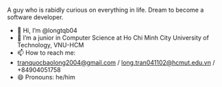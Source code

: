 A guy who is rabidly curious on everything in life. Dream to become a software developer.

- 👋 Hi, I’m @longtqb04
- 🌱 I’m a junior in Computer Science at Ho Chi Minh City University of Technology, VNU-HCM
- 📫 How to reach me:
- tranquocbaolong2004@gmail.com / long.tran041102@hcmut.edu.vn / +84904051758
- 😄 Pronouns: he/him

<!---
longtqb04/longtqb04 is a ✨ special ✨ repository because its `README.md` (this file) appears on your GitHub profile.
You can click the Preview link to take a look at your changes.
--->

